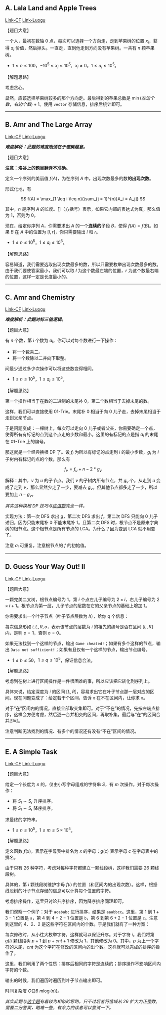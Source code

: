 

## A. Lala Land and Apple Trees

[Link-CF](https://codeforces.com/contest/558/problem/A)
[Link-Luogu](https://www.luogu.com.cn/problem/CF558A)

【题目大意】

一个人，最初在数轴 $0$ 点，每次可以选择一个方向走，走到苹果树的位置 $x_i$，获得 $a_i$ 价值，然后掉头。一直走，直到他走到方向没有苹果树。一共有 $n$ 颗苹果树。

- $1 \leq n \leq 100$，$-10^5 \leq x_i \leq 10^5$，$x_i \neq 0$，$1 \leq a_i \leq 10^5$。

【解题思路】

考虑贪心。

显然，应该选择苹果树较多的那个方向走。最后得到的苹果总数是 $\min(左边个数，右边个数) + 1$。使用 `vector` 存储信息，排序后统计即可。

----

## B. Amr and The Large Array

[Link-CF](https://codeforces.com/contest/558/problem/B)
[Link-Luogu](https://www.luogu.com.cn/problem/CF558B)


***难度解析：此题的难度瓶颈在于理解题意。***

【题目大意】

**注意：洛谷上的题目翻译不准确。**

定义一个序列的美丽值 $f(A)$，为在序列 $A$ 中，出现次数最多的数**的出现次数**。

形式化地，有

$$
f(A) = \max_{1 \leq i \leq n}(\sum_{j = 1}^{n}[A_i = A_j])
$$

其中，$n$ 是序列 $A$ 的长度。$[]$（方括号）表示，如果它内部的表达式为真，那么值为 $1$，否则为 $0$。

现在，给定你序列 $A$，你需要求出 $A$ 的一个**连续的**子段 $B$，使得 $f(A) = f(B)$。如果 $B$ 在 $A$ 中的位置为 $[l, r]$，你只需要输出 $l$ 和 $r$。

- $1 \leq n \leq 10 ^ 5$，$1 \leq a_i \leq 10 ^ 6$。

【解题思路】

容易知道，我们需要选取出现次数最多的数，所以只需要枚举出现次数最多的数。由于我们要使答案最小，我们可以取 $l$ 为这个数最左端的位置，$r$ 为这个数最右端的位置，这样一定是长度最小的。

----

## C. Amr and Chemistry

[Link-CF](https://codeforces.com/contest/558/problem/C)
[Link-Luogu](https://www.luogu.com.cn/problem/CF558C)

***难度解析：此题对标三值逻辑。***

【题目大意】

有 $n$ 个数，第 $i$ 个数为 $a_i$，你可以对每个数进行一下操作：

- 将一个数乘二。
- 将一个数除以二并向下取整。

问最少通过多少次操作可以将这些数变得相同。

- $1 \leq n \leq 10 ^ 5$，$1 \leq a_i \leq 10 ^ 5$。

【解题思路】

第一个操作相当于在数的二进制的末尾补 $0$，第二个数相当于去掉末尾的数。

这样，我们可以直接使用 01-Trie。末尾补 $0$ 相当于向 $0$ 儿子走，去掉末尾相当于走到父亲节点。

于是问题变成：一棵树上，每次可以走向 $0$ 儿子或者父亲，你需要确定一个点，使得所有有标记的点到这个点走的步数和最小。这里的有标记的点是指 $a_i$ 的末尾在 01-Trie 上的编号。

那这就是一个经典换根 DP 了。设 $f_i$ 为所以有标记的点走到 $i$ 的最小步数，$g_i$ 为 $i$ 子树内有标记的点的个数，那么有 

$$
f_v = f_u + n - 2 * g_v
$$

解释：其中，$v$ 为 $u$ 的子节点。我们 $v$ 的子树内所有节点，共 $g_v$ 个，从走到 $u$ 变成了走到 $v$，那么显然少走了一步，要减去 $g_v$。但其他节点都多走了一步，所以要加上 $n - g_v$。

*其实这种换根 DP 技巧与[这道题](https://www.luogu.com.cn/problem/P3478)完全一样。*

实现方法：第一次 DFS 求出 $g$，第二次 DFS 求出 $f$。第二次 DFS 只能向 $0$ 儿子递归，因为只能末尾补 $0$ 不能末尾补 $1$。且第二次 DFS 时，根节点不是原来字典树的根节点。这个根节点是所有节点的 LCA。为什么？因为变到 LCA 就不用变了。

注意 $a_i$ 可重复。注意根节点的 $f$ 的初始值。

----

## D. Guess Your Way Out! II

[Link-CF](https://codeforces.com/contest/558/problem/D)
[Link-Luogu](https://www.luogu.com.cn/problem/CF558D)


【题目大意】

一颗完美二叉树，根节点编号为 $1$。第 $i$ 个点左儿子编号为 $2 \times i$，右儿子编号为 $2 \times i + 1$。根节点为第一层，儿子节点的层数在它的父亲节点的基础上增加 $1$。

你需要求出一个叶子节点（叶子节点层数为 $h$），给你 $q$ 个信息：

每次信息形如 $i, L, R, o$，表示该节点的层数为 $i$ 的祖先的编号是否在区间 $[L, R]$ 内，是则 $o = 1$，否则 $o = 0$。

如果无法找到一个这样的节点，输出 `Game cheated!`；如果有多个这样的节点，输出 `Data not sufficient!`；如果有且仅有一个这样的节点，输出节点编号。

- $1 \leq h \leq 50$，$1 \leq q \leq 10 ^ 5$，保证信息合法。

【解题思路】

考虑到在树上进行区间操作是一件很困难的事，所以应该把它转化到序列上。

具体来说，给定深度为 $i$ 的区间 $[L, R]$，容易求出它在叶子节点那一层对应的区间。现在问题变成了：给定若干个区间，告诉 $x$ 在不在区间内，让你求 $x$。

对于“在”区间内的情况，直接全部取交集即可。对于“不在”的情况，先按左端点排序，这样会方便考虑，然后逐一合并相交的区间，再取补集，最后与“在”的区间合并即可。

注意判断无法找到的情况、有多个的情况还有没有“不在”区间的情况。

----

## E. A Simple Task

[Link-CF](https://codeforces.com/contest/558/problem/E)
[Link-Luogu](https://www.luogu.com.cn/problem/CF558E)


【题目大意】

给定一个长度为 $n$ 的，仅由小写字母组成的字符串 $S$，有 $m$ 次操作，对于每次操作：

- 将 $S_l \sim S_r$ 升序排序。
- 将 $S_l \sim S_r$ 降序排序。

求最终的字符串。

- $1 \leq n \leq 10 ^ 5$，$1 \leq m \leq 5 \times 10 ^ 4$。

【解题思路】

定义函数 $f(x)$，表示在字母表中排名为 $x$ 的字母；$g(c)$ 表示字母 $c$ 在字母表中的排名。

由于只有 $26$ 种字符，考虑对每种字符都建立一颗线段树，这样我们需要 $26$ 颗线段树。

具体的，第 $i$ 颗线段树维护字母 $f(i)$ 的位置（和区间内的出现次数）。这样，根据线段树的叶子节点存储的信息可以计算每个位置的字符。

考虑排序操作，这里只讨论升序排序，因为降序排序同理即可。

我们观察一个例子：对于 `acababc` 进行排序，结果是 `aaabbcc`。这里，第 $1$ 到 $1 + 3 - 1$ 位置是 `a`，第 $4$ 到 $4 + 2 - 1$ 位置是 `b`，第 $6$ 到第 $6 + 2 - 1$ 位置是 `c`。注意到这里的 $4$、$2$、$2$ 是这些字符在区间内的个数。于是我们就有了一种方案：

每次修改时，从小往大枚举字符，这样就可以保证升序。对于字符 $i$，我们将第 $g(i)$ 颗线段树 $p + 1$ 到 $p + cnt + 1$ 修改为 $1$，其他修改为 $0$。其中，$p$ 为上一个字符的末尾，$cnt$ 为这个字符在修改的区间内的出个数。这样就可以完成的排序的操作了。

这里，我们利用了两个性质：排序后相同的字符是连续的；排序操作不影响区间内字符的个数。

输出的时候，我们遍历时遍历到叶子节点输出即可。

时间复杂度 $O(26$ $m \log(n))$。

*其实此题与[这个题](https://www.luogu.com.cn/problem/P2824)有着较为相似的思路，只不过后者将值域从 $26$ 扩大为正整数，需要二分答案，略难一些，有余力的读者可以尝试一下。*
